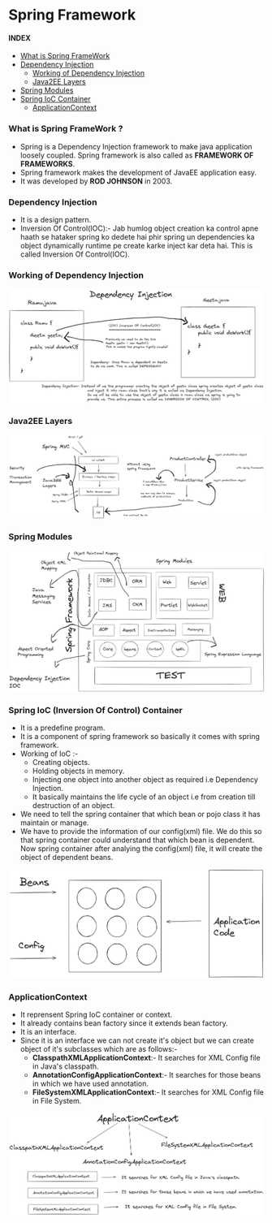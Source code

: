 # Spring Framework

#### INDEX
* [What is Spring FrameWork](#what-is-spring-framework)
* [Dependency Injection](#dependency-injection)
    * [Working of Dependency Injection](#working-of-dependency-injection)
    * [Java2EE Layers](#java2ee-layers)
* [Spring Modules](#spring-modules)
* [Spring IoC Container](#spring-ioc-inversion-of-control-container)
    * [ApplicationContext](#applicationcontext)

### What is Spring FrameWork ?
* Spring is a Dependency Injection framework to make java application loosely coupled. Spring framework is also called as **FRAMEWORK OF FRAMEWORKS**.
* Spring framework makes the development of JavaEE application easy.
* It was developed by **ROD JOHNSON** in 2003.

### Dependency Injection
* It is a design pattern.
* Inversion Of Control(IOC):- Jab humlog object creation ka control apne haath se hataker spring ko dedete hai phir spring un dependencies ka object dynamically runtime pe create karke inject kar deta hai. This is called Inversion Of Control(IOC).

### Working of Dependency Injection
![Dependency Injection](/frameworks/Spring/images/DependencyInjection_IOC.png)

### Java2EE Layers
![Java2EE Layers](/frameworks/Spring/images/java2EE_Layers.png)

### Spring Modules
![Spring Modules](/frameworks/Spring/images/Spring_Module.png)

### Spring IoC (Inversion Of Control) Container
* It is a predefine program.
* It is a component of spring framework so basically it comes with spring framework.
* Working of IoC :- 
    * Creating objects.
    * Holding objects in memory.
    * Injecting one object into another object as required i.e Dependency Injection.
    * It basically maintains the life cycle of an object i.e from creation till destruction of an object.
* We need to tell the spring container that which bean or pojo class it has maintain or manage.
* We have to provide the information of our config(xml) file. We do this so that spring container could understand that which bean is dependent. Now spring container after analying the config(xml) file, it will create the object of dependent beans.

![IOC](/frameworks/Spring/images/IOC.png)

### ApplicationContext
* It reprensent Spring IoC container or context.
* It already contains bean factory since it extends bean factory.
* It is an interface. 
* Since it is an interface we can not create it's object but we can create object of it's subclasses which are as follows:- 
    * **ClasspathXMLApplicationContext**:- It searches for XML Config file in Java's classpath.
    * **AnnotationConfigApplicationContext**:- It searches for those beans in which we have used annotation.
    * **FileSystemXMLApplicationContext**:- It searches for XML Config file in File System.

![ApplicationContext](/frameworks/Spring/images/ApplicationContext.png)














